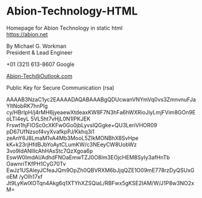 # Abion-Technology-HTML

Homepage for Abion Technology in static html<br>
https://abion.net<br>

By Michael G. Workman<br>
President & Lead Engineer<br>

+01 (321) 613-8607 Google<br>

Abion-Tech@Outlook.com

Public Key for Secure Communication (rsa)

AAAAB3NzaC1yc2EAAAADAQABAAABgQDUcwanVNYmVq0vs3ZmnvnuFJaYltNobRK7hnPlg cy/HBrIpH/j4rMH6jyeaewXtdeaxKW8F7N3hFa6hWXRioJiyLmjFVim8GOn9EoLTl4eyL 5VL5ht7vHjL0N1lPKJEK
Frswt1hjFIOSc0cXKFw0Go0jbLyvsIQGgke+QU3LeriVHOR09 pD67UfNzsof4vyXvafkpPJ/Kkhq3i1
zeAnY6J8LmaM1vA4Mb3MooL5ZIkMONBhX8SvHpe kK+k23rjHfdBJbYoAytCLumKW/c3NEeyCW8UobWz
3vo9IdANlllcAhHAsStc7QzXgoa6p EswW0ImdAI/AdhdFNOaEmwTZJ0O8lm3EOjcHEM8SyIy3afHnTb
OawnriTKfPH1CyG70Tv EwJz1USAleyJCfeaJQm9OpZh0QBVRXM6bJjqQZE1O09mE778rzDyQSUxGoEM
/yOIh17xf Jt9LyKwlXOTqn4Akg6q1XTYhXZSQiaL/RBFwx5gKSE2IAM/W/J1P8w3NO2xM=




